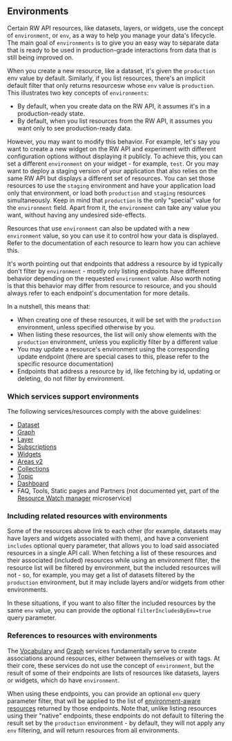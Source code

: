 ## Environments

Certain RW API resources, like datasets, layers, or widgets, use the concept of `environment`, or `env`, as a way to help you manage your data's lifecycle. The main goal of `environments` is to give you an easy way to separate data that is ready to be used in production-grade interactions from data that is still being improved on.

When you create a new resource, like a dataset, it's given the `production` env value by default. Similarly, if you list resources, there's an implicit default filter that only returns resourcesw whose `env` value is `production`. This illustrates two key concepts of `environments`:

- By default, when you create data on the RW API, it assumes it's in a production-ready state.
- By default, when you list resources from the RW API, it assumes you want only to see production-ready data.

However, you may want to modify this behavior. For example, let's say you want to create a new widget on the RW API and experiment with different configuration options without displaying it publicly. To achieve this, you can set a different `environment` on your widget - for example, `test`. Or you may want to deploy a staging version of your application that also relies on the same RW API but displays a different set of resources. You can set those resources to use the `staging` environment and have your application load only that environment, or load both `production` and `staging` resources simultaneously. Keep in mind that `production` is the only "special" value for the `environment` field. Apart from it, the `environment` can take any value you want, without having any undesired side-effects.

Resources that use `environment` can also be updated with a new `environment` value, so you can use it to control how your data is displayed. Refer to the documentation of each resource to learn how you can achieve this.

It's worth pointing out that endpoints that address a resource by id typically don't filter by `environment` - mostly only listing endpoints have different behavior depending on the requested `environment` value. Also worth noting is that this behavior may differ from resource to resource, and you should always refer to each endpoint's documentation for more details.

In a nutshell, this means that:

- When creating one of these resources, it will be set with the `production` environment, unless specified otherwise by you.
- When listing these resources, the list will only show elements with the `production` environment, unless you explicitly filter by a different value
- You may update a resource's environment using the corresponding update endpoint (there are special cases to this, please refer to the specific resource documentation)
- Endpoints that address a resource by id, like fetching by id, updating or deleting, do not filter by environment.

### Which services support environments

The following services/resources comply with the above guidelines:

* [Dataset](reference.html#dataset)
* [Graph](reference.html#graph)
* [Layer](reference.html#layer)
* [Subscriptions](reference.html#subscriptions)
* [Widgets](reference.html#widget)
* [Areas v2](reference.html#areas-v2)
* [Collections](reference.html#collections)
* [Topic](reference.html#topic)
* [Dashboard](reference.html#dashboard)
* FAQ, Tools, Static pages and Partners (not documented yet, part of the [Resource Watch manager](https://github.com/resource-watch/resource-watch-manager/) microservice)

### Including related resources with environments

Some of the resources above link to each other (for example, datasets may have layers and widgets associated with them), and have a convenient `includes` optional query parameter, that allows you to load said associated resources in a single API call. When fetching a list of these resources and their associated (included) resources while using an environment filter, the resource list will be filtered by environment, but the included resources will not - so, for example, you may get a list of datasets filtered by the `production` environment, but it may include layers and/or widgets from other environments.

In these situations, if you want to also filter the included resources by the same `env` value, you can provide the optional `filterIncludesByEnv=true` query parameter.

### References to resources with environments

The [Vocabulary](reference.html#vocabulary) and [Graph](reference.html#graph) services fundamentally serve to create associations around resources, either between themselves or with tags. At their core, these services do not use the concept of `environment`, but the result of some of their endpoints are lists of resources like datasets, layers or widgets, which do have `environment`.

When using these endpoints, you can provide an optional `env` query parameter filter, that will be applied to the list of [environment-aware resources](concepts.html#which-services-comply-with-these-guidelines) returned by those endpoints. Note that, unlike listing resources using their "native" endpoints, these endpoints do not default to filtering the result set by the `production` environment - by default, they will not apply any `env` filtering, and will return resources from all environments.
